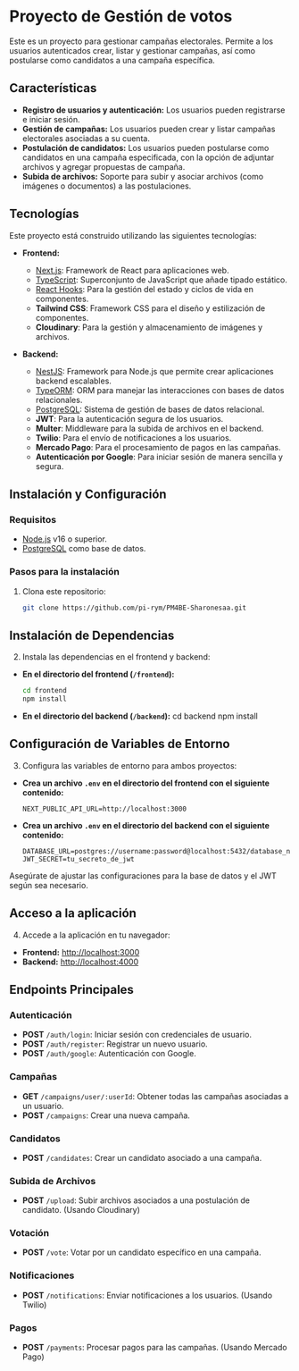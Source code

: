 # Proyecto de Gestión de votos

Este es un proyecto para gestionar campañas electorales. Permite a los usuarios autenticados crear, listar y gestionar campañas, así como postularse como candidatos a una campaña específica.

## Características

- **Registro de usuarios y autenticación:** Los usuarios pueden registrarse e iniciar sesión.
- **Gestión de campañas:** Los usuarios pueden crear y listar campañas electorales asociadas a su cuenta.
- **Postulación de candidatos:** Los usuarios pueden postularse como candidatos en una campaña especificada, con la opción de adjuntar archivos y agregar propuestas de campaña.
- **Subida de archivos:** Soporte para subir y asociar archivos (como imágenes o documentos) a las postulaciones.

## Tecnologías

Este proyecto está construido utilizando las siguientes tecnologías:

- **Frontend:**
  - [Next.js](https://nextjs.org/): Framework de React para aplicaciones web.
  - [TypeScript](https://www.typescriptlang.org/): Superconjunto de JavaScript que añade tipado estático.
  - [React Hooks](https://reactjs.org/docs/hooks-intro.html): Para la gestión del estado y ciclos de vida en componentes.
  - **Tailwind CSS**: Framework CSS para el diseño y estilización de componentes.
  - **Cloudinary**: Para la gestión y almacenamiento de imágenes y archivos.

- **Backend:**
  - [NestJS](https://nestjs.com/): Framework para Node.js que permite crear aplicaciones backend escalables.
  - [TypeORM](https://typeorm.io/): ORM para manejar las interacciones con bases de datos relacionales.
  - [PostgreSQL](https://www.postgresql.org/): Sistema de gestión de bases de datos relacional.
  - **JWT**: Para la autenticación segura de los usuarios.
  - **Multer**: Middleware para la subida de archivos en el backend.
  - **Twilio**: Para el envío de notificaciones a los usuarios.
  - **Mercado Pago**: Para el procesamiento de pagos en las campañas.
  - **Autenticación por Google**: Para iniciar sesión de manera sencilla y segura.

    
## Instalación y Configuración

### Requisitos

- [Node.js](https://nodejs.org/) v16 o superior.
- [PostgreSQL](https://www.postgresql.org/) como base de datos.


### Pasos para la instalación

1. Clona este repositorio:

   ```bash
   git clone https://github.com/pi-rym/PM4BE-Sharonesaa.git
## Instalación de Dependencias

2. Instala las dependencias en el frontend y backend:

- **En el directorio del frontend (`/frontend`):**

  ```bash
  cd frontend
  npm install

- **En el directorio del backend (`/backend`):** 
  cd backend
  npm install

## Configuración de Variables de Entorno

3. Configura las variables de entorno para ambos proyectos:

- **Crea un archivo `.env` en el directorio del frontend con el siguiente contenido:**

   ```env
   NEXT_PUBLIC_API_URL=http://localhost:3000

- **Crea un archivo `.env` en el directorio del backend con el siguiente contenido:**

   ```env
  DATABASE_URL=postgres://username:password@localhost:5432/database_name
  JWT_SECRET=tu_secreto_de_jwt

Asegúrate de ajustar las configuraciones para la base de datos y el JWT según sea necesario.

## Acceso a la aplicación

4. Accede a la aplicación en tu navegador:

- **Frontend:** [http://localhost:3000](http://localhost:3000)
- **Backend:** [http://localhost:4000](http://localhost:4000)

## Endpoints Principales

### Autenticación
- **POST** `/auth/login`: Iniciar sesión con credenciales de usuario.
- **POST** `/auth/register`: Registrar un nuevo usuario.
- **POST** `/auth/google`: Autenticación con Google.

### Campañas
- **GET** `/campaigns/user/:userId`: Obtener todas las campañas asociadas a un usuario.
- **POST** `/campaigns`: Crear una nueva campaña.

### Candidatos
- **POST** `/candidates`: Crear un candidato asociado a una campaña.

### Subida de Archivos
- **POST** `/upload`: Subir archivos asociados a una postulación de candidato. (Usando Cloudinary)

### Votación
- **POST** `/vote`: Votar por un candidato específico en una campaña.

### Notificaciones
- **POST** `/notifications`: Enviar notificaciones a los usuarios. (Usando Twilio)

### Pagos
- **POST** `/payments`: Procesar pagos para las campañas. (Usando Mercado Pago)
